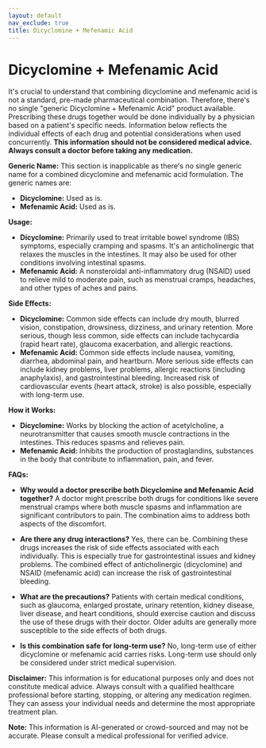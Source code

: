 ```yaml
---
layout: default
nav_exclude: true
title: Dicyclomine + Mefenamic Acid
---
```


# Dicyclomine + Mefenamic Acid

It's crucial to understand that combining dicyclomine and mefenamic acid is not a standard, pre-made pharmaceutical combination.  Therefore, there's no single "generic Dicyclomine + Mefenamic Acid" product available.  Prescribing these drugs together would be done individually by a physician based on a patient's specific needs.  Information below reflects the individual effects of each drug and potential considerations when used concurrently.  **This information should not be considered medical advice. Always consult a doctor before taking any medication.**

**Generic Name:**  This section is inapplicable as there's no single generic name for a combined dicyclomine and mefenamic acid formulation.  The generic names are:

* **Dicyclomine:**  Used as is.
* **Mefenamic Acid:** Used as is.


**Usage:**

* **Dicyclomine:** Primarily used to treat irritable bowel syndrome (IBS) symptoms, especially cramping and spasms. It's an anticholinergic that relaxes the muscles in the intestines.  It may also be used for other conditions involving intestinal spasms.
* **Mefenamic Acid:** A nonsteroidal anti-inflammatory drug (NSAID) used to relieve mild to moderate pain, such as menstrual cramps, headaches, and other types of aches and pains.


**Side Effects:**

* **Dicyclomine:** Common side effects can include dry mouth, blurred vision, constipation, drowsiness, dizziness, and urinary retention.  More serious, though less common, side effects can include tachycardia (rapid heart rate), glaucoma exacerbation, and allergic reactions.
* **Mefenamic Acid:** Common side effects include nausea, vomiting, diarrhea, abdominal pain, and heartburn.  More serious side effects can include kidney problems, liver problems, allergic reactions (including anaphylaxis), and gastrointestinal bleeding.  Increased risk of cardiovascular events (heart attack, stroke) is also possible, especially with long-term use.


**How it Works:**

* **Dicyclomine:** Works by blocking the action of acetylcholine, a neurotransmitter that causes smooth muscle contractions in the intestines. This reduces spasms and relieves pain.
* **Mefenamic Acid:** Inhibits the production of prostaglandins, substances in the body that contribute to inflammation, pain, and fever.


**FAQs:**

* **Why would a doctor prescribe both Dicyclomine and Mefenamic Acid together?** A doctor might prescribe both drugs for conditions like severe menstrual cramps where both muscle spasms and inflammation are significant contributors to pain.  The combination aims to address both aspects of the discomfort.

* **Are there any drug interactions?**  Yes, there can be. Combining these drugs increases the risk of side effects associated with each individually.  This is especially true for gastrointestinal issues and kidney problems. The combined effect of anticholinergic (dicyclomine) and NSAID (mefenamic acid) can increase the risk of gastrointestinal bleeding.

* **What are the precautions?**  Patients with certain medical conditions, such as glaucoma, enlarged prostate, urinary retention, kidney disease, liver disease, and heart conditions, should exercise caution and discuss the use of these drugs with their doctor.  Older adults are generally more susceptible to the side effects of both drugs.

* **Is this combination safe for long-term use?** No, long-term use of either dicyclomine or mefenamic acid carries risks.  Long-term use should only be considered under strict medical supervision.


**Disclaimer:** This information is for educational purposes only and does not constitute medical advice.  Always consult with a qualified healthcare professional before starting, stopping, or altering any medication regimen.  They can assess your individual needs and determine the most appropriate treatment plan.


**Note:** This information is AI-generated or crowd-sourced and may not be accurate. Please consult a medical professional for verified advice.
